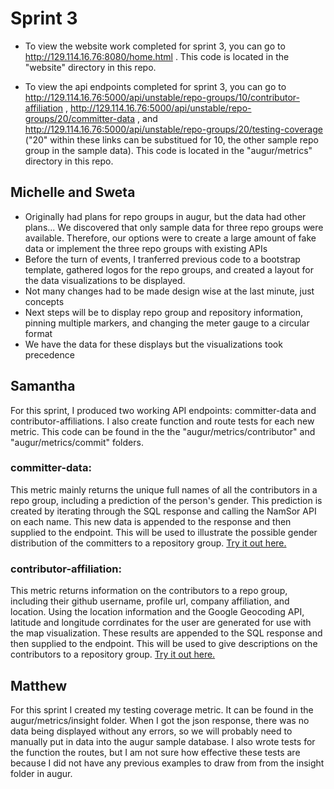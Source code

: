 # Sprint 3

- To view the website work completed for sprint 3, you can go to http://129.114.16.76:8080/home.html .  This code is located in the "website" directory in this repo.

- To view the api endpoints completed for sprint 3, you can go to http://129.114.16.76:5000/api/unstable/repo-groups/10/contributor-affiliation , http://129.114.16.76:5000/api/unstable/repo-groups/20/committer-data , and http://129.114.16.76:5000/api/unstable/repo-groups/20/testing-coverage ("20" within these links can be substitued for 10, the other sample repo group in the sample data).  This code is located in the "augur/metrics" directory in this repo.


## Michelle and Sweta
- Originally had plans for repo groups in augur, but the data had other plans... We discovered that only sample data for three repo groups were available. Therefore, our options were to create a large amount of fake data or implement the three repo groups with existing APIs
- Before the turn of events, I tranferred previous code to a bootstrap template, gathered logos for the repo groups, and created a layout for the data visualizations to be displayed.
- Not many changes had to be made design wise at the last minute, just concepts
- Next steps will be to display repo group and repository information, pinning multiple markers, and changing the meter gauge to a circular format
- We have the data for these displays but the visualizations took precedence 

## Samantha
For this sprint, I produced two working API endpoints: committer-data and contributor-affiliations.  I also create function and route tests for each new metric.  This code can be found in the the "augur/metrics/contributor" and "augur/metrics/commit" folders.
### committer-data:
This metric mainly returns the unique full names of all the contributors in a repo group, including a prediction of the person's gender.  This prediction is created by iterating through the SQL response and calling the NamSor API on each name.  This new data is appended to the response and then supplied to the endpoint.  This will be used to illustrate the possible gender distribution of the committers to a repository group.  [Try it out here.](http://129.114.16.76:5000/api/unstable/repo-groups/20/committer-data)
### contributor-affiliation:
This metric returns information on the contributors to a repo group, including their github username, profile url, company affiliation, and location.  Using the location information and the Google Geocoding API, latitude and longitude corrdinates for the user are generated for use with the map visualization.  These results are appended to the SQL response and then supplied to the endpoint.  This will be used to give descriptions on the contributors to a repository group.  [Try it out here.](http://129.114.16.76:5000/api/unstable/repo-groups/20/contributor-affiliation)

## Matthew
For this sprint I created my testing coverage metric. It can be found in the augur/metrics/insight folder. When I got the json response, there was no data being displayed without any errors, so we will probably need to manually put in data into the augur sample database. I also wrote tests for the function the routes, but I am not sure how effective these tests are because I did not have any previous examples to draw from from the insight folder in augur. 
